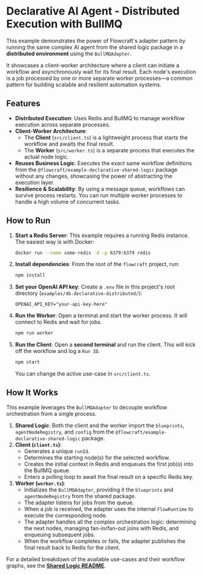 # Declarative AI Agent - Distributed Execution with BullMQ

This example demonstrates the power of Flowcraft's adapter pattern by running the same complex AI agent from the shared logic package in a **distributed environment** using the `BullMQAdapter`.

It showcases a client-worker architecture where a client can initiate a workflow and asynchronously wait for its final result. Each node's execution is a job processed by one or more separate worker processes—a common pattern for building scalable and resilient automation systems.

## Features

- **Distributed Execution**: Uses Redis and BullMQ to manage workflow execution across separate processes.
- **Client-Worker Architecture**:
  - The **Client** (`src/client.ts`) is a lightweight process that starts the workflow and awaits the final result.
  - The **Worker** (`src/worker.ts`) is a separate process that executes the actual node logic.
- **Reuses Business Logic**: Executes the exact same workflow definitions from the `@flowcraft/example-declarative-shared-logic` package without any changes, showcasing the power of abstracting the execution layer.
- **Resilience & Scalability**: By using a message queue, workflows can survive process restarts. You can run multiple worker processes to handle a high volume of concurrent tasks.

## How to Run

1.  **Start a Redis Server**: This example requires a running Redis instance. The easiest way is with Docker:

    ```bash
    docker run --name some-redis -d -p 6379:6379 redis
    ```

2.  **Install dependencies**:
    From the root of the `flowcraft` project, run:
    ```bash
    npm install
    ```

3.  **Set your OpenAI API key**:
    Create a `.env` file in this project's root directory (`examples/4b.declarative-distributed/`):

    ```
    OPENAI_API_KEY="your-api-key-here"
    ```

4.  **Run the Worker**: Open a terminal and start the worker process. It will connect to Redis and wait for jobs.

    ```bash
    npm run worker
    ```

5.  **Run the Client**: Open a **second terminal** and run the client. This will kick off the workflow and log a `Run ID`.

    ```bash
    npm start
    ```
    You can change the active use-case in `src/client.ts`.

## How It Works

This example leverages the `BullMQAdapter` to decouple workflow orchestration from a single process.

1.  **Shared Logic**: Both the client and the worker import the `blueprints`, `agentNodeRegistry`, and `config` from the `@flowcraft/example-declarative-shared-logic` package.
2.  **Client (`client.ts`)**:
    - Generates a unique `runId`.
    - Determines the starting node(s) for the selected workflow.
    - Creates the initial context in Redis and enqueues the first job(s) into the BullMQ queue.
    - Enters a polling loop to await the final result on a specific Redis key.
3.  **Worker (`worker.ts`)**:
    - Initializes the `BullMQAdapter`, providing it the `blueprints` and `agentNodeRegistry` from the shared package.
    - The adapter listens for jobs from the queue.
    - When a job is received, the adapter uses the internal `FlowRuntime` to execute the corresponding node.
    - The adapter handles all the complex orchestration logic: determining the next nodes, managing fan-in/fan-out joins with Redis, and enqueuing subsequent jobs.
    - When the workflow completes or fails, the adapter publishes the final result back to Redis for the client.

For a detailed breakdown of the available use-cases and their workflow graphs, see the **[Shared Logic README](../4.declarative-shared-logic/README.md)**.
